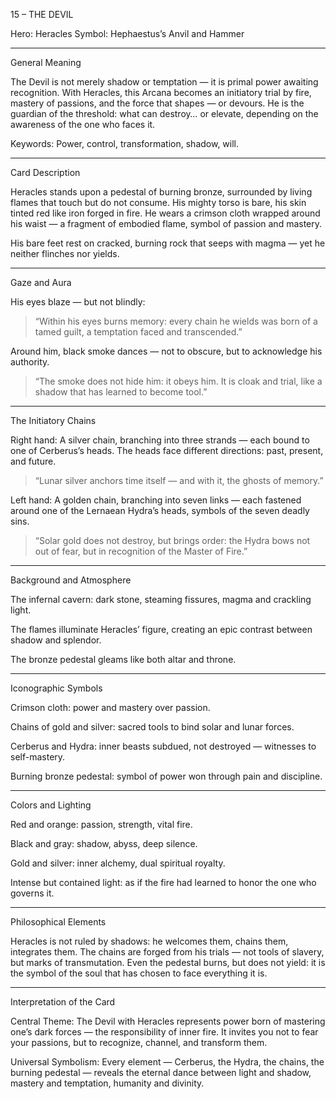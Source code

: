 15 – THE DEVIL

Hero: Heracles
Symbol: Hephaestus’s Anvil and Hammer


---

General Meaning

The Devil is not merely shadow or temptation — it is primal power awaiting recognition.
With Heracles, this Arcana becomes an initiatory trial by fire, mastery of passions, and the force that shapes — or devours.
He is the guardian of the threshold: what can destroy… or elevate, depending on the awareness of the one who faces it.

Keywords: Power, control, transformation, shadow, will.


---

Card Description

Heracles stands upon a pedestal of burning bronze, surrounded by living flames that touch but do not consume.
His mighty torso is bare, his skin tinted red like iron forged in fire.
He wears a crimson cloth wrapped around his waist — a fragment of embodied flame, symbol of passion and mastery.

His bare feet rest on cracked, burning rock that seeps with magma — yet he neither flinches nor yields.


---

Gaze and Aura

His eyes blaze — but not blindly:

> “Within his eyes burns memory: every chain he wields was born of a tamed guilt, a temptation faced and transcended.”



Around him, black smoke dances — not to obscure, but to acknowledge his authority.

> “The smoke does not hide him: it obeys him. It is cloak and trial, like a shadow that has learned to become tool.”




---

The Initiatory Chains

Right hand:
A silver chain, branching into three strands — each bound to one of Cerberus’s heads.
The heads face different directions: past, present, and future.

> “Lunar silver anchors time itself — and with it, the ghosts of memory.”



Left hand:
A golden chain, branching into seven links — each fastened around one of the Lernaean Hydra’s heads, symbols of the seven deadly sins.

> “Solar gold does not destroy, but brings order: the Hydra bows not out of fear, but in recognition of the Master of Fire.”




---

Background and Atmosphere

The infernal cavern: dark stone, steaming fissures, magma and crackling light.

The flames illuminate Heracles’ figure, creating an epic contrast between shadow and splendor.

The bronze pedestal gleams like both altar and throne.


---

Iconographic Symbols

Crimson cloth: power and mastery over passion.

Chains of gold and silver: sacred tools to bind solar and lunar forces.

Cerberus and Hydra: inner beasts subdued, not destroyed — witnesses to self-mastery.

Burning bronze pedestal: symbol of power won through pain and discipline.



---

Colors and Lighting

Red and orange: passion, strength, vital fire.

Black and gray: shadow, abyss, deep silence.

Gold and silver: inner alchemy, dual spiritual royalty.

Intense but contained light: as if the fire had learned to honor the one who governs it.



---

Philosophical Elements

Heracles is not ruled by shadows: he welcomes them, chains them, integrates them.
The chains are forged from his trials — not tools of slavery, but marks of transmutation.
Even the pedestal burns, but does not yield: it is the symbol of the soul that has chosen to face everything it is.


---

Interpretation of the Card

Central Theme:
The Devil with Heracles represents power born of mastering one’s dark forces — the responsibility of inner fire.
It invites you not to fear your passions, but to recognize, channel, and transform them.

Universal Symbolism:
Every element — Cerberus, the Hydra, the chains, the burning pedestal — reveals the eternal dance between light and shadow, mastery and temptation, humanity and divinity.
